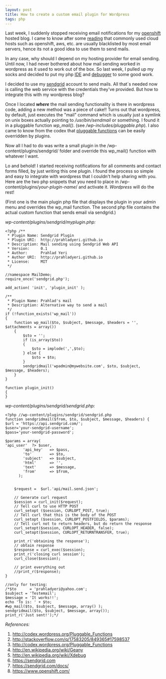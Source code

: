 ```yaml
---
layout: post
title: How to create a custom email plugin for Wordpress
tags: php
---
```


Last week, I suddenly stopped receiving email notifications for my [openshift](https://www.openshift.com/) hosted blog. I came to know after some [reading](http://stackoverflow.com/questions/17583205/sendmail-on-openshift-php-codeigniter/17598537#17598537) that commonly used cloud hosts such as openshift, aws, etc. are usually blacklisted by most email servers, hence its not a good idea to use them to send mails.<!--more-->

In any case, why should I depend on my hosting provider for email sending. Until now, I had never bothered about how mail sending worked in wordpress as it used to work out of the box. So last week, I pulled up my socks and decided to put my php [IDE](http://en.wikipedia.org/wiki/Geany) and [debugger](http://en.wikipedia.org/wiki/Xdebug) to some good work.

I decided to use my [sendgrid](https://sendgrid.com) account to send mails. All that\`s needed now is calling the web service with the credentials they've provided. But how to integrate this with my wordpress blog?

Once I located ***where*** the mail sending functionality is there in wordpress code, adding a new method was a piece of cake!! Turns out that wordpress, by default, just executes the "mail" command which is usually just a symlink on unix boxes actually pointing to */usr/bin/sendmail* or something. I found it in a pluggable function *wp\_mail()*. (see */wp-includes/pluggable.php*). I also came to know from the codex that [pluggable functions](http://codex.wordpress.org/Pluggable_Functions) can be easily overridden by plugins.

Now all I had to do was write a small plugin in the /wp-content/plugins/sendgrid/ folder and override this wp\_mail() function with whatever I want.

Lo and behold! I started receiving notifications for all comments and contact forms filled, by just writing this one plugin. I found the process so simple and easy to integrate with wordpress that I couldn't help sharing with you. Here are the two php snippets that you need to place in /wp-content/plugins/*your-plugin-name*/ and activate it. *Wordpress* will do the rest!

(First one is the main plugin php file that displays the plugin in your admin menu and overrides the wp\_mail function. The second php file contains the actual custom function that sends email via sendgrid.)

*wp-content/plugins/sendgrid/myplugin.php:*

	<?php /**
	 * Plugin Name: Sendgrid Plugin
	 * Plugin URI:  http://prahladyeri.github.io
	 * Description: Mail sending using Sendgrid Web API
	 * Version:     0.1
	 * Author:      Prahlad Yeri
	 * Author URI:  http://prahladyeri.github.io
	 * License:     MIT
	 */

	//namespace MailDemo;
	require_once('sendgrid.php');

	add_action( 'init', 'plugin_init' );

	/**
	 * Plugin Name: Prahlad's mail
	 * Description: Alternative way to send a mail
	 */
	if (!function_exists('wp_mail')) 
	{
		function wp_mail($to, $subject, $message, $headers = '', $attachments = array())
		{
			$sto = '';
			if (is_array($to))
			{
				$sto = implode(',',$to);
			} else {
				$sto = $to;
			}
			sendgridmail('wpadmin@mywebsite.com', $sto, $subject, $message, $headers);
		}
	}

	function plugin_init()
	{
	}

*wp-content/plugins/sendgrid/sendgrid.php:*

	<?php //wp-content/plugins/sendgrid/sendgrid.php
	function sendgridmail($from, $to, $subject, $message, $headers) {        
	$url = 'https://api.sendgrid.com/';
	$user='your-sendgrid-username';   
	$pass='your-sendgrid-password';       
		
	$params = array(       
	'api_user'  ?> $user,
			'api_key'   => $pass,
			'to'        => $to,
			'subject'   => $subject,
			'html'      => '',
			'text'      => $message,
			'from'      => $from,
		  );


		$request =  $url.'api/mail.send.json';

		// Generate curl request
		$session = curl_init($request);
		// Tell curl to use HTTP POST
		curl_setopt ($session, CURLOPT_POST, true);
		// Tell curl that this is the body of the POST
		curl_setopt ($session, CURLOPT_POSTFIELDS, $params);
		// Tell curl not to return headers, but do return the response
		curl_setopt($session, CURLOPT_HEADER, false);
		curl_setopt($session, CURLOPT_RETURNTRANSFER, true);

		print_r('obtaining the response');
		// obtain response
		$response = curl_exec($session);
		print_r('closing curl session');
		curl_close($session);
		
		// print everything out
		//print_r($response);
	}

	//only for testing:
	/*$to      = 'prahladyeri@yahoo.com';
	$subject = 'Testemail';
	$message = 'It works!!';
	echo 'To is: ' + $to;
	#wp_mail($to, $subject, $message, array() );
	sendgridmail($to, $subject, $message, array());
	print_r('Just sent!');*/

*References:*

1. <http://codex.wordpress.org/Pluggable_Functions>
2. <http://stackoverflow.com/q/17583205/849365#17598537>
3. <http://codex.wordpress.org/Pluggable_Functions>
4. <http://en.wikipedia.org/wiki/Geany>
5. <http://en.wikipedia.org/wiki/Xdebug>
6. <https://sendgrid.com>
7. <https://sendgrid.com/docs/>
8. <https://www.openshift.com/>

